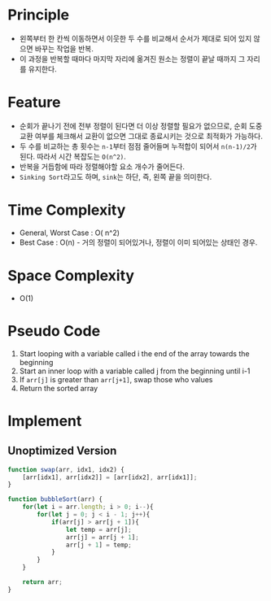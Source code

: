 # Principle
- 왼쪽부터 한 칸씩 이동하면서 이웃한 두 수를 비교해서 순서가 제대로 되어 있지 않으면 바꾸는 작업을 반복.
- 이 과정을 반복할 때마다 마지막 자리에 옮겨진 원소는 정렬이 끝날 때까지 그 자리를 유지한다.

# Feature
- 순회가 끝나기 전에 전부 정렬이 된다면 더 이상 정렬할 필요가 없으므로, 순회 도중 교환 여부를 체크해서 교환이 없으면 그대로 종료시키는 것으로 최적화가 가능하다.
- 두 수를 비교하는 총 횟수는 `n-1`부터 점점 줄어들며 누적합이 되어서 `n(n-1)/2`가 된다. 따라서 시간 복잡도는 `O(n^2)`.
- 반복을 거듭함에 따라 정렬해야할 요소 개수가 줄어든다.
- `Sinking Sort`라고도 하며, `sink`는 하단, 즉, 왼쪽 끝을 의미한다.

# Time Complexity
- General, Worst Case : O( n^2)
- Best Case : O(n) - 거의 정렬이 되어있거나, 정렬이 이미 되어있는 상태인 경우.

# Space Complexity
- O(1)

# Pseudo Code
1. Start looping with a variable called i the end of the array towards the beginning
2. Start an inner loop with a variable called j from the beginning until i-1
3. If `arr[j]` is greater than `arr[j+1]`, swap those who values
4. Return the sorted array

# Implement

## Unoptimized Version
```js
function swap(arr, idx1, idx2) {
	[arr[idx1], arr[idx2]] = [arr[idx2], arr[idx1]];
}

function bubbleSort(arr) {
	for(let i = arr.length; i > 0; i--){
		for(let j = 0; j < i - 1; j++){
			if(arr[j] > arr[j + 1]){
				let temp = arr[j];
				arr[j] = arr[j + 1];
				arr[j + 1] = temp;
			}
		}
	}

	return arr;
}
```